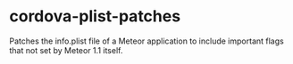 # cordova-plist-patches
Patches the info.plist file of a Meteor application to include important flags that not set by Meteor 1.1 itself.

